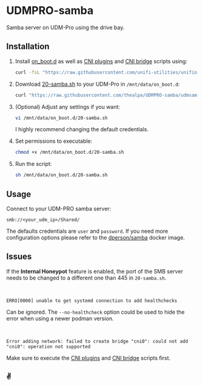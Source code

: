 # UDMPRO-samba

Samba server on UDM-Pro using the drive bay.

## Installation

1. Install [on_boot.d](https://github.com/unifi-utilities/unifios-utilities/tree/main/on-boot-script) as well as [CNI plugins](https://raw.githubusercontent.com/unifi-utilities/unifios-utilities/main/cni-plugins/05-install-cni-plugins.sh) and [CNI bridge](https://raw.githubusercontent.com/unifi-utilities/unifios-utilities/main/on-boot-script/examples/udm-networking/on_boot.d/06-cni-bridge.sh) scripts using:

    ```bash
    curl -fsL "https://raw.githubusercontent.com/unifi-utilities/unifios-utilities/main/on-boot-script/remote_install.sh" | /bin/sh
    ```

2. Download [20-samba.sh](https://raw.githubusercontent.com/thealpa/UDMPRO-samba/udmsamba-master/20-samba.sh) to your UDM-Pro in `/mnt/data/on_boot.d`:

    ```bash
    curl "https://raw.githubusercontent.com/thealpa/UDMPRO-samba/udmsamba-master/20-samba.sh" -o /mnt/data/on_boot.d/20-samba.sh
    ```

3. (Optional) Adjust any settings if you want:

    ```bash
    vi /mnt/data/on_boot.d/20-samba.sh
    ```
    
    I highly recommend changing the default credentials.  

4. Set permissions to executable:

    ```bash
    chmod +x /mnt/data/on_boot.d/20-samba.sh
    ```

5. Run the script:

    ```bash
    sh /mnt/data/on_boot.d/20-samba.sh
    ```

## Usage

Connect to your UDM-PRO samba server:

`smb://<your_udm_ip>/Shared/`

The defaults credentials are `user` and `password`.
If you need more configuration options please refer to the [dperson/samba](https://hub.docker.com/r/dperson/samba) docker image.

## Issues

If the **Internal Honeypot** feature is enabled, the port of the SMB server needs to be changed to a different one than 445 in `20-samba.sh`.

<br />

`ERRO[0000] unable to get systemd connection to add healthchecks`

Can be ignored. The `--no-healthcheck` option could be used to hide the error when using a newer podman version.

<br />

`Error adding network: failed to create bridge "cni0": could not add "cni0": operation not supported`

Make sure to execute the [CNI plugins](https://github.com/boostchicken-dev/udm-utilities/blob/master/cni-plugins/05-install-cni-plugins.sh) and [CNI bridge](https://github.com/boostchicken-dev/udm-utilities/blob/master/on-boot-script/examples/udm-networking/on_boot.d/05-cni-bridge.sh) scripts first.
##

### ✌️
